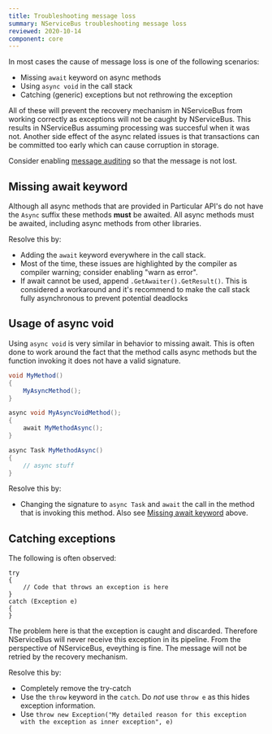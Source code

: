 ```yaml
---
title: Troubleshooting message loss
summary: NServiceBus troubleshooting message loss
reviewed: 2020-10-14
component: core
---
```

In most cases the cause of message loss is one of the following scenarios:

- Missing `await` keyword on async methods
- Using `async void` in the call stack
- Catching (generic) exceptions but not rethrowing the exception

All of these will prevent the recovery mechanism in NServiceBus from working correctly as exceptions will not be caught by NServiceBus. This results in NServiceBus assuming processing was succesful when it was not. Another side effect of the async related issues is that transactions can be committed too early which can cause corruption in storage.

Consider enabling [message auditing](/nservicebus/operations/auditing.md) so that the message is not lost.

## Missing await keyword

Although all async methods that are provided in Particular API's do not have the `Async` suffix these methods **must** be awaited. All async methods must be awaited, including async methods from other libraries.

Resolve this by:

- Adding the `await` keyword everywhere in the call stack.
- Most of the time, these issues are highlighted by the compiler as compiler warning; consider enabling "warn as error".
- If await cannot be used, append `.GetAwaiter().GetResult()`. This is considered a workaround and it's recommend to make the call stack fully asynchronous to prevent potential deadlocks


## Usage of async void

Using `async void` is very similar in behavior to missing await. This is often done to work around the fact that the method calls async methods but the function invoking it does not have a valid signature.

```c#
void MyMethod()
{
    MyAsyncMethod();
}

async void MyAsyncVoidMethod();
{
    await MyMethodAsync();
}

async Task MyMethodAsync()
{
    // async stuff
}
```

Resolve this by:

- Changing the signature to `async Task` and `await` the call in the method that is invoking this method. Also see [Missing await keyword](#missing-await-keyword) above.


## Catching exceptions

The following is often observed:

```
try
{
    // Code that throws an exception is here
}
catch (Exception e)
{
}
```

The problem here is that the exception is caught and discarded. Therefore NServiceBus will never receive this exception in its pipeline. From the perspective of NServiceBus, eveything is fine. The message will not be retried by the recovery mechanism.

Resolve this by:

- Completely remove the try-catch
- Use the `throw` keyword in the `catch`. Do *not* use `throw e` as this hides exception information.
- Use `throw new Exception("My detailed reason for this exception with the exception as inner exception", e)`

